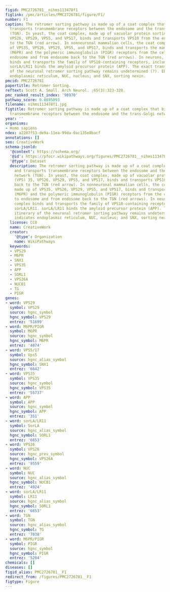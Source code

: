 ```yaml
---
figid: PMC2726781__nihms113478f1
figlink: /pmc/articles/PMC2726781/figure/F1/
number: F1
caption: The retromer sorting pathway is made up of a coat complex that binds and
  transports transmembrane receptors between the endosome and the trans-Golgi network
  (TGN). In yeast, the coat complex, made up of vacuolar protein sorting (VPS) 35,
  VPS26, VPS29, VPS5, and VPS17, binds and transports VPS10 from the endosome back
  to the TGN (red arrow). In nonneuronal mammalian cells, the coat complex, made up
  of VPS35, VPS26, VPS29, VPS5, and VPS17, binds and transports the mannose-6-phosphate
  (M6PR) and the polymeric immunoglobulin (PIGR) receptors from the cell surface to
  endosome and from endosome back to the TGN (red arrows). In neurons, the coat complex
  binds and transports the family of VPS10-containing receptors, including sorLA/LR11.
  sorLA/LR11 binds the amyloid precursor protein (APP). The exact transport itinerary
  of the neuronal retromer sorting pathway remains undetermined (?). ER indicates
  endoplasmic reticulum, NUC, nucleus; and SNX, sorting nexin.
pmcid: PMC2726781
papertitle: Retromer Sorting.
reftext: Scott A. Small. Arch Neurol. ;65(3):323-328.
pmc_ranked_result_index: '98970'
pathway_score: 0.8695093
filename: nihms113478f1.jpg
figtitle: Retromer sorting pathway is made up of a coat complex that binds and transports
  transmembrane receptors between the endosome and the trans-Golgi network (TGN)
year: ''
organisms:
- Homo sapiens
ndex: a2207f53-de9a-11ea-99da-0ac135e8bacf
annotations: []
seo: CreativeWork
schema-jsonld:
  '@context': https://schema.org/
  '@id': https://pfocr.wikipathways.org/figures/PMC2726781__nihms113478f1.html
  '@type': Dataset
  description: The retromer sorting pathway is made up of a coat complex that binds
    and transports transmembrane receptors between the endosome and the trans-Golgi
    network (TGN). In yeast, the coat complex, made up of vacuolar protein sorting
    (VPS) 35, VPS26, VPS29, VPS5, and VPS17, binds and transports VPS10 from the endosome
    back to the TGN (red arrow). In nonneuronal mammalian cells, the coat complex,
    made up of VPS35, VPS26, VPS29, VPS5, and VPS17, binds and transports the mannose-6-phosphate
    (M6PR) and the polymeric immunoglobulin (PIGR) receptors from the cell surface
    to endosome and from endosome back to the TGN (red arrows). In neurons, the coat
    complex binds and transports the family of VPS10-containing receptors, including
    sorLA/LR11. sorLA/LR11 binds the amyloid precursor protein (APP). The exact transport
    itinerary of the neuronal retromer sorting pathway remains undetermined (?). ER
    indicates endoplasmic reticulum, NUC, nucleus; and SNX, sorting nexin.
  license: CC0
  name: CreativeWork
  creator:
    '@type': Organization
    name: WikiPathways
  keywords:
  - VPS29
  - M6PR
  - SNX1
  - VPS35
  - APP
  - SORL1
  - VPS26A
  - NUCB1
  - TG
  - PIGR
genes:
- word: VPS29
  symbol: VPS29
  source: hgnc_symbol
  hgnc_symbol: VPS29
  entrez: '51699'
- word: M6PR/PIGR
  symbol: M6PR
  source: hgnc_symbol
  hgnc_symbol: M6PR
  entrez: '4074'
- word: VPS5/17
  symbol: Vps5
  source: hgnc_alias_symbol
  hgnc_symbol: SNX1
  entrez: '6642'
- word: VPS35
  symbol: VPS35
  source: hgnc_symbol
  hgnc_symbol: VPS35
  entrez: '55737'
- word: APP
  symbol: APP
  source: hgnc_symbol
  hgnc_symbol: APP
  entrez: '351'
- word: sorLA/LR11
  symbol: SorLA
  source: hgnc_alias_symbol
  hgnc_symbol: SORL1
  entrez: '6653'
- word: VPS26
  symbol: VPS26
  source: hgnc_prev_symbol
  hgnc_symbol: VPS26A
  entrez: '9559'
- word: NUC
  symbol: NUC
  source: hgnc_alias_symbol
  hgnc_symbol: NUCB1
  entrez: '4924'
- word: sorLA/LR11
  symbol: LR11
  source: hgnc_alias_symbol
  hgnc_symbol: SORL1
  entrez: '6653'
- word: TGN
  symbol: TGN
  source: hgnc_alias_symbol
  hgnc_symbol: TG
  entrez: '7038'
- word: M6PR/PIGR
  symbol: PIGR
  source: hgnc_symbol
  hgnc_symbol: PIGR
  entrez: '5284'
chemicals: []
diseases: []
figid_alias: PMC2726781__F1
redirect_from: /figures/PMC2726781__F1
figtype: Figure
---
```

